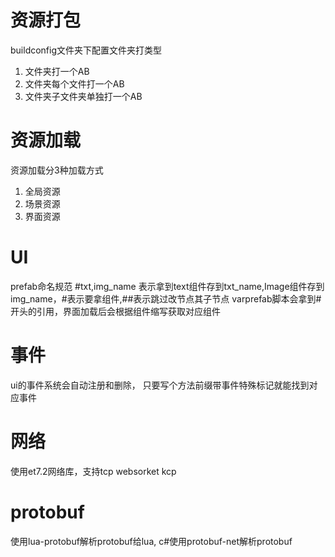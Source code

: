 # 资源打包
buildconfig文件夹下配置文件夹打类型
1. 文件夹打一个AB
2. 文件夹每个文件打一个AB
3. 文件夹子文件夹单独打一个AB

# 资源加载
资源加载分3种加载方式
1. 全局资源
2. 场景资源
3. 界面资源

# UI
prefab命名规范 #txt,img_name 表示拿到text组件存到txt_name,Image组件存到img_name，#表示要拿组件,##表示跳过改节点其子节点
varprefab脚本会拿到#开头的引用，界面加载后会根据组件缩写获取对应组件

# 事件
ui的事件系统会自动注册和删除， 只要写个方法前缀带事件特殊标记就能找到对应事件

# 网络
使用et7.2网络库，支持tcp websorket kcp 

# protobuf
使用lua-protobuf解析protobuf给lua, c#使用protobuf-net解析protobuf
